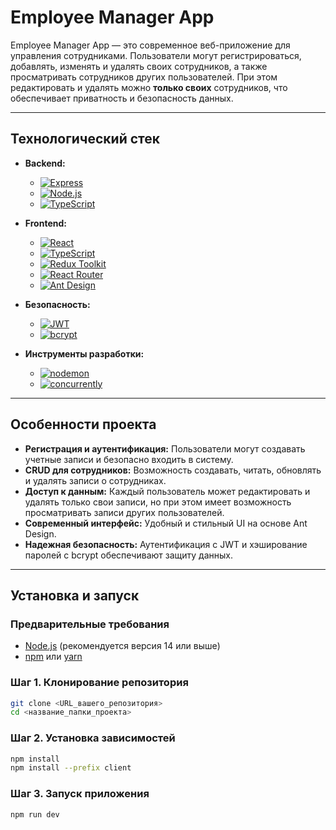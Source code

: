 # Employee Manager App

Employee Manager App — это современное веб-приложение для управления сотрудниками. Пользователи могут регистрироваться, добавлять, изменять и удалять своих сотрудников, а также просматривать сотрудников других пользователей. При этом редактировать и удалять можно **только своих** сотрудников, что обеспечивает приватность и безопасность данных.

---

## Технологический стек

- **Backend:**  
  - [![Express](https://img.shields.io/badge/Express.js-000000?style=flat&logo=express&logoColor=white)](https://expressjs.com/)  
  - [![Node.js](https://img.shields.io/badge/Node.js-339933?style=flat&logo=node.js&logoColor=white)](https://nodejs.org/)  
  - [![TypeScript](https://img.shields.io/badge/TypeScript-3178C6?style=flat&logo=typescript&logoColor=white)](https://www.typescriptlang.org/)  

- **Frontend:**  
  - [![React](https://img.shields.io/badge/React-20232A?style=flat&logo=react&logoColor=61DAFB)](https://reactjs.org/)  
  - [![TypeScript](https://img.shields.io/badge/TypeScript-3178C6?style=flat&logo=typescript&logoColor=white)](https://www.typescriptlang.org/)  
  - [![Redux Toolkit](https://img.shields.io/badge/Redux-764ABC?style=flat&logo=redux&logoColor=white)](https://redux-toolkit.js.org/)  
  - [![React Router](https://img.shields.io/badge/React_Router-CA4245?style=flat&logo=react-router&logoColor=white)](https://reactrouter.com/)  
  - [![Ant Design](https://img.shields.io/badge/Ant_Design-0170FE?style=flat&logo=antdesign&logoColor=white)](https://ant.design/)  

- **Безопасность:**  
  - [![JWT](https://img.shields.io/badge/JWT-000000?style=flat&logo=jsonwebtokens&logoColor=white)](https://jwt.io/)  
  - [![bcrypt](https://img.shields.io/badge/bcrypt-338AF3?style=flat&logo=lock&logoColor=white)](https://www.npmjs.com/package/bcrypt)  

- **Инструменты разработки:**  
  - [![nodemon](https://img.shields.io/badge/Nodemon-76D04B?style=flat&logo=nodemon&logoColor=white)](https://nodemon.io/)   
  - [![concurrently](https://img.shields.io/badge/Concurrently-FFCC00?style=flat&logo=javascript&logoColor=black)](https://www.npmjs.com/package/concurrently)   


---

## Особенности проекта

- **Регистрация и аутентификация:** Пользователи могут создавать учетные записи и безопасно входить в систему.
- **CRUD для сотрудников:** Возможность создавать, читать, обновлять и удалять записи о сотрудниках.
- **Доступ к данным:** Каждый пользователь может редактировать и удалять только свои записи, но при этом имеет возможность просматривать записи других пользователей.
- **Современный интерфейс:** Удобный и стильный UI на основе Ant Design.
- **Надежная безопасность:** Аутентификация с JWT и хэширование паролей с bcrypt обеспечивают защиту данных.

---

## Установка и запуск

### Предварительные требования

- [Node.js](https://nodejs.org/) (рекомендуется версия 14 или выше)
- [npm](https://www.npmjs.com/) или [yarn](https://yarnpkg.com/)

### Шаг 1. Клонирование репозитория

```bash
git clone <URL_вашего_репозитория>
cd <название_папки_проекта>
```

### Шаг 2. Установка зависимостей

```bash
npm install
npm install --prefix client
```

### Шаг 3. Запуск приложения

```bash
npm run dev
```
